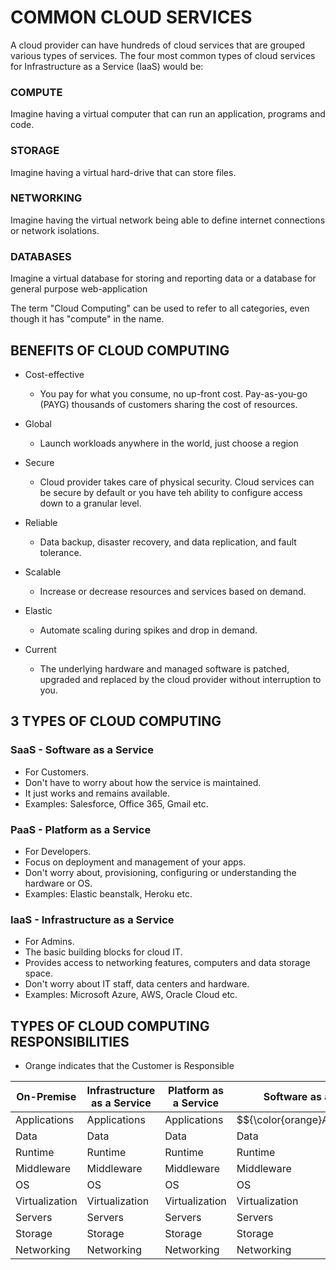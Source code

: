 # COMMON CLOUD SERVICES

A cloud provider can have hundreds of cloud services that are grouped various types of services. The four most common types of cloud services for Infrastructure as a Service (IaaS) would be:

### COMPUTE

Imagine having a virtual computer that can run an application, programs and code.

### STORAGE

Imagine having a virtual hard-drive that can store files.

### NETWORKING

Imagine having the virtual network being able to define internet connections or network isolations.

### DATABASES

Imagine a virtual database for storing and reporting data or a database for general purpose web-application

The term "Cloud Computing" can be used to refer to all categories, even though it has "compute" in the name.

## BENEFITS OF CLOUD COMPUTING

- Cost-effective

  - You pay for what you consume, no up-front cost. Pay-as-you-go (PAYG) thousands of customers sharing the cost of resources.

- Global

  - Launch workloads anywhere in the world, just choose a region

- Secure

  - Cloud provider takes care of physical security. Cloud services can be secure by default or you have teh ability to configure access down to a granular level.

- Reliable

  - Data backup, disaster recovery, and data replication, and fault tolerance.

- Scalable

  - Increase or decrease resources and services based on demand.

- Elastic

  - Automate scaling during spikes and drop in demand.

- Current

  - The underlying hardware and managed software is patched, upgraded and replaced by the cloud provider without interruption to you.

## 3 TYPES OF CLOUD COMPUTING

### SaaS - Software as a Service

- For Customers.
- Don't have to worry about how the service is maintained.
- It just works and remains available.
- Examples: Salesforce, Office 365, Gmail etc.

### PaaS - Platform as a Service

- For Developers.
- Focus on deployment and management of your apps.
- Don't worry about, provisioning, configuring or understanding the hardware or OS.
- Examples: Elastic beanstalk, Heroku etc.

### IaaS - Infrastructure as a Service

- For Admins.
- The basic building blocks for cloud IT.
- Provides access to networking features, computers and data storage space.
- Don't worry about IT staff, data centers and hardware.
- Examples: Microsoft Azure, AWS, Oracle Cloud etc.

## TYPES OF CLOUD COMPUTING RESPONSIBILITIES

- Orange indicates that the Customer is Responsible

| On-Premise     | Infrastructure as a Service | Platform as a Service | Software as a Service            |
| -------------- | --------------------------- | --------------------- | -------------------------------- |
| Applications   | Applications                | Applications          | $${\color{orange}Applications}&& |
| Data           | Data                        | Data                  | Data                             |
| Runtime        | Runtime                     | Runtime               | Runtime                          |
| Middleware     | Middleware                  | Middleware            | Middleware                       |
| OS             | OS                          | OS                    | OS                               |
| Virtualization | Virtualization              | Virtualization        | Virtualization                   |
| Servers        | Servers                     | Servers               | Servers                          |
| Storage        | Storage                     | Storage               | Storage                          |
| Networking     | Networking                  | Networking            | Networking                       |
